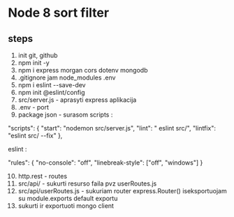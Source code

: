 # Node 8 sort filter

## steps

1. init git, github
2. npm init -y
3. npm i express morgan cors dotenv mongodb
4. .gitignore jam node_modules .env
5. npm i eslint --save-dev
6. npm init @eslint/config
7. src/server.js - aprasyti express aplikacija
8. .env - port
9. package json - surasom scripts :

"scripts": {
"start": "nodemon src/server.js",
"lint": " eslint src/",
"lintfix": "eslint src/ --fix"
},

eslint :

"rules": {
"no-console": "off",
"linebreak-style": ["off", "windows"]
}

10. http.rest - routes
11. src/api/ - sukurti resurso faila pvz userRoutes.js
12. src/api/userRoutes.js - sukuriam router express.Router() iseksportuojam
    su module.exports default exportu
13. sukurti ir exportuoti mongo client
